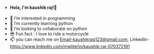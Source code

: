 - #### Hola, I'm kaushik raj!👋
- 👀 I’m interested in programming
- 🌱 I’m currently learning python
- 💞️ I’m looking to collaborate on python
- 😎 Fun fact : I love to ride a motorcycle 
- 📫 you can reach me on Email-kaushikrag123@gmail.com, LinkedIn-https://www.linkedin.com/mwlite/in/kaushik-raj-070372191

<!---
kaushikthecoder6200/kaushikthecoder6200 is a ✨ special ✨ repository because its `README.md` (this file) appears on your GitHub profile.
You can click the Preview link to take a look at your changes.
--->
